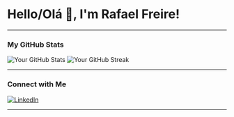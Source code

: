 # Hello/Olá 👋, I'm Rafael Freire!

---

### My GitHub Stats

![Your GitHub Stats](https://github-readme-stats.vercel.app/api?username=nemofromdreamland&show_icons=true&theme=radical)
![Your GitHub Streak](https://github-readme-streak-stats.herokuapp.com/?user=nemofromdreamland&theme=radical)

---

### Connect with Me

[![LinkedIn](https://img.shields.io/badge/LinkedIn-0077B5?style=for-the-badge&logo=linkedin&logoColor=white)](https://www.linkedin.com/in/rafael-freire-7395b314b/)

---


